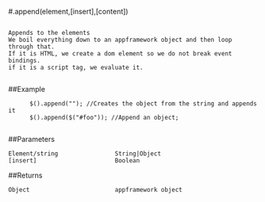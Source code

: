 #.append(element,[insert],[content])

```

Appends to the elements
We boil everything down to an appframework object and then loop through that.
If it is HTML, we create a dom element so we do not break event bindings.
if it is a script tag, we evaluate it.
      
```

##Example

```
      $().append(""); //Creates the object from the string and appends it
      $().append($("#foo")); //Append an object;
      
```


##Parameters

```
Element/string                String|Object
[insert]                      Boolean

```

##Returns

```
Object                        appframework object
```

